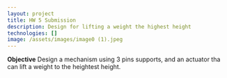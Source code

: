 ```yaml
---
layout: project
title: HW 5 Submission
description: Design for lifting a weight the highest height
technologies: []
image: /assets/images/image0 (1).jpeg
---
```

**Objective** Design a mechanism using 3 pins supports, and an actuator tha can lift a weight to the heightest height.
